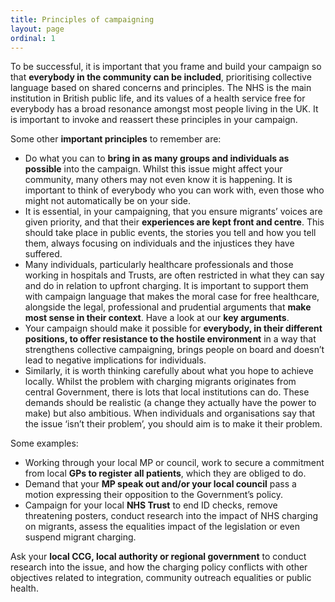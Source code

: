 ```yaml
---
title: Principles of campaigning
layout: page
ordinal: 1
---
```


To be successful, it is important that you frame and build your campaign so that **everybody in the community can be included**, prioritising collective language based on shared concerns and principles. The NHS is the main institution in British public life, and its values of a health service free for everybody has a broad resonance amongst most people living in the UK. It is important to invoke and reassert these principles in your campaign.

Some other **important principles** to remember are:

 * Do what you can to **bring in as many groups and individuals as possible** into the campaign. Whilst this issue might affect your community, many others may not even know it is happening. It is important to think of everybody who you can work with, even those who might not automatically be on your side.
 * It is essential, in your campaigning, that you ensure migrants’ voices are given priority, and that their **experiences are kept front and centre**. This should take place in public events, the stories you tell and how you tell them, always focusing on individuals and the injustices they have suffered.
 * Many individuals, particularly healthcare professionals and those working in hospitals and Trusts, are often restricted in what they can say and do in relation to upfront charging. It is important to support them with campaign language that makes the moral case for free healthcare, alongside the legal, professional and prudential arguments that **make most sense in their context**. Have a look at our **key arguments**.
 * Your campaign should make it possible for **everybody, in their different positions, to offer resistance to the hostile environment** in a way that strengthens collective campaigning, brings people on board and doesn’t lead to negative implications for individuals.
 * Similarly, it is worth thinking carefully about what you hope to achieve locally. Whilst the problem with charging migrants originates from central Government, there is lots that local institutions can do. These demands should be realistic (a change they actually have the power to make) but also ambitious. When individuals and organisations say that the issue ‘isn’t their problem’, you should aim is to make it their problem.

Some examples:

 * Working through your local MP or council, work to secure a commitment from local **GPs to register all patients**, which they are obliged to do.
 * Demand that your **MP speak out and/or your local council** pass a motion expressing their opposition to the Government’s policy.
 * Campaign for your local **NHS Trust** to end ID checks, remove threatening posters, conduct research into the impact of NHS charging on migrants, assess the equalities impact of the legislation or even suspend migrant charging.

Ask your **local CCG, local authority or regional government** to conduct research into the issue, and how the charging policy conflicts with other objectives related to integration, community outreach equalities or public health.
